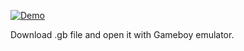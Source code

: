 

<p><a href="https://camo.githubusercontent.com/7ffff25401cf72da20ba008a2a92ccf9b85e8f05/68747470733a2f2f696d6167652e6e6f656c736861636b2e636f6d2f66696368696572732f323031372f30392f313438383533343830332d626c6f676769662d353862393363663663663264302e676966"><img src="https://camo.githubusercontent.com/7ffff25401cf72da20ba008a2a92ccf9b85e8f05/68747470733a2f2f696d6167652e6e6f656c736861636b2e636f6d2f66696368696572732f323031372f30392f313438383533343830332d626c6f676769662d353862393363663663663264302e676966" alt="Demo" style="max-width:100%;"></a></p>

<p>Download .gb file and open it with Gameboy emulator.</p>
